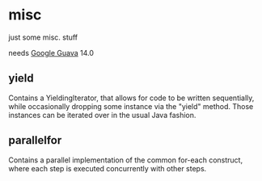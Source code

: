 misc
====

just some misc. stuff

needs [Google Guava](https://code.google.com/p/guava-libraries/) 14.0


yield
-----

Contains a YieldingIterator, that allows for code to be written sequentially, while occasionally dropping some instance via the "yield" method. Those instances can be iterated over in the usual Java fashion.


parallelfor
-----------

Contains a parallel implementation of the common for-each construct, where each step is executed concurrently with other steps.
